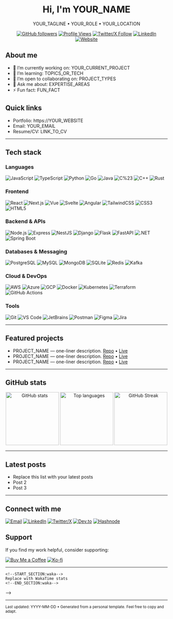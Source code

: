 <!--
HOW TO USE
1) Create a repo named exactly YOUR_GITHUB_USERNAME on GitHub. Put this README.md at the root.
2) Replace all placeholders like YOUR_NAME, YOUR_GITHUB_USERNAME, YOUR_WEBSITE, etc.
3) Comment/uncomment sections you want. Many badges/cards pull from shields.io or public readme card services.
4) If a card fails to load, ensure the service is up and your username is correct.
-->

<div align="center">

# Hi, I'm YOUR_NAME

YOUR_TAGLINE • YOUR_ROLE • YOUR_LOCATION

[![GitHub followers](https://img.shields.io/github/followers/YOUR_GITHUB_USERNAME?style=flat&label=Followers)](https://github.com/YOUR_GITHUB_USERNAME?tab=followers)
[![Profile Views](https://komarev.com/ghpvc/?username=YOUR_GITHUB_USERNAME&color=0e75b6&style=flat)](https://github.com/YOUR_GITHUB_USERNAME)
[![Twitter/X Follow](https://img.shields.io/twitter/follow/YOUR_TWITTER_HANDLE?style=flat&logo=x)](https://x.com/YOUR_TWITTER_HANDLE)
[![LinkedIn](https://img.shields.io/badge/LinkedIn-Connect-0A66C2?logo=linkedin&logoColor=white)](https://www.linkedin.com/in/YOUR_LINKEDIN/)
[![Website](https://img.shields.io/badge/Website-Visit-2ea44f?logo=google-chrome&logoColor=white)](https://YOUR_WEBSITE)

<!-- Optional banner image
<img src="https://YOUR_BANNER_IMAGE" alt="Banner" width="100%" />
-->

</div>

## About me

- 🔭 I’m currently working on: YOUR_CURRENT_PROJECT
- 🌱 I’m learning: TOPICS_OR_TECH
- 🤝 I’m open to collaborating on: PROJECT_TYPES
- 💬 Ask me about: EXPERTISE_AREAS
- ⚡ Fun fact: FUN_FACT

## Quick links

- Portfolio: https://YOUR_WEBSITE
- Email: YOUR_EMAIL
- Resume/CV: LINK_TO_CV

---

## Tech stack

<!-- Keep what you need; delete the rest. Add or reorder freely. -->

### Languages

![JavaScript](https://img.shields.io/badge/JavaScript-F7DF1E?logo=javascript&logoColor=222)
![TypeScript](https://img.shields.io/badge/TypeScript-3178C6?logo=typescript&logoColor=fff)
![Python](https://img.shields.io/badge/Python-3776AB?logo=python&logoColor=fff)
![Go](https://img.shields.io/badge/Go-00ADD8?logo=go&logoColor=fff)
![Java](https://img.shields.io/badge/Java-007396?logo=openjdk&logoColor=fff)
![C%23](https://img.shields.io/badge/C%23-239120?logo=csharp&logoColor=fff)
![C++](https://img.shields.io/badge/C++-00599C?logo=c%2B%2B&logoColor=fff)
![Rust](https://img.shields.io/badge/Rust-000?logo=rust&logoColor=fff)

### Frontend

![React](https://img.shields.io/badge/React-20232a?logo=react&logoColor=61DAFB)
![Next.js](https://img.shields.io/badge/Next.js-000?logo=next.js&logoColor=fff)
![Vue](https://img.shields.io/badge/Vue-35495E?logo=vuedotjs&logoColor=4FC08D)
![Svelte](https://img.shields.io/badge/Svelte-ff3e00?logo=svelte&logoColor=fff)
![Angular](https://img.shields.io/badge/Angular-DD0031?logo=angular&logoColor=fff)
![TailwindCSS](https://img.shields.io/badge/Tailwind-06B6D4?logo=tailwindcss&logoColor=fff)
![CSS3](https://img.shields.io/badge/CSS3-1572B6?logo=css3&logoColor=fff)
![HTML5](https://img.shields.io/badge/HTML5-E34F26?logo=html5&logoColor=fff)

### Backend & APIs

![Node.js](https://img.shields.io/badge/Node.js-339933?logo=node.js&logoColor=fff)
![Express](https://img.shields.io/badge/Express-000?logo=express&logoColor=fff)
![NestJS](https://img.shields.io/badge/NestJS-E0234E?logo=nestjs&logoColor=fff)
![Django](https://img.shields.io/badge/Django-092E20?logo=django&logoColor=fff)
![Flask](https://img.shields.io/badge/Flask-000?logo=flask&logoColor=fff)
![FastAPI](https://img.shields.io/badge/FastAPI-009688?logo=fastapi&logoColor=fff)
![.NET](https://img.shields.io/badge/.NET-512BD4?logo=dotnet&logoColor=fff)
![Spring Boot](https://img.shields.io/badge/Spring%20Boot-6DB33F?logo=spring&logoColor=fff)

### Databases & Messaging

![PostgreSQL](https://img.shields.io/badge/PostgreSQL-4169E1?logo=postgresql&logoColor=fff)
![MySQL](https://img.shields.io/badge/MySQL-4479A1?logo=mysql&logoColor=fff)
![MongoDB](https://img.shields.io/badge/MongoDB-47A248?logo=mongodb&logoColor=fff)
![SQLite](https://img.shields.io/badge/SQLite-003B57?logo=sqlite&logoColor=fff)
![Redis](https://img.shields.io/badge/Redis-DC382D?logo=redis&logoColor=fff)
![Kafka](https://img.shields.io/badge/Kafka-231F20?logo=apachekafka&logoColor=fff)

### Cloud & DevOps

![AWS](https://img.shields.io/badge/AWS-232F3E?logo=amazon-aws&logoColor=FF9900)
![Azure](https://img.shields.io/badge/Azure-0078D4?logo=microsoft-azure&logoColor=fff)
![GCP](https://img.shields.io/badge/GCP-4285F4?logo=google-cloud&logoColor=fff)
![Docker](https://img.shields.io/badge/Docker-2496ED?logo=docker&logoColor=fff)
![Kubernetes](https://img.shields.io/badge/Kubernetes-326CE5?logo=kubernetes&logoColor=fff)
![Terraform](https://img.shields.io/badge/Terraform-7B42BC?logo=terraform&logoColor=fff)
![GitHub Actions](https://img.shields.io/badge/GitHub%20Actions-2088FF?logo=githubactions&logoColor=fff)

### Tools

![Git](https://img.shields.io/badge/Git-F05032?logo=git&logoColor=fff)
![VS Code](https://img.shields.io/badge/VS%20Code-007ACC?logo=visual-studio-code&logoColor=fff)
![JetBrains](https://img.shields.io/badge/JetBrains-000?logo=jetbrains&logoColor=fff)
![Postman](https://img.shields.io/badge/Postman-FF6C37?logo=postman&logoColor=fff)
![Figma](https://img.shields.io/badge/Figma-F24E1E?logo=figma&logoColor=fff)
![Jira](https://img.shields.io/badge/Jira-0052CC?logo=jira&logoColor=fff)

---

## Featured projects

<!-- Replace with your own repos or links -->

- PROJECT_NAME — one-liner description. [Repo](https://github.com/YOUR_GITHUB_USERNAME/REPO) • [Live](https://LIVE_LINK)
- PROJECT_NAME — one-liner description. [Repo](https://github.com/YOUR_GITHUB_USERNAME/REPO) • [Live](https://LIVE_LINK)
- PROJECT_NAME — one-liner description. [Repo](https://github.com/YOUR_GITHUB_USERNAME/REPO) • [Live](https://LIVE_LINK)

<!-- Optionally, use pinned repo cards from anuraghazra/github-readme-stats -->
<!--
<a href="https://github.com/YOUR_GITHUB_USERNAME/REPO1">
  <img src="https://github-readme-stats.vercel.app/api/pin/?username=YOUR_GITHUB_USERNAME&repo=REPO1&theme=default" />
</a>
<a href="https://github.com/YOUR_GITHUB_USERNAME/REPO2">
  <img src="https://github-readme-stats.vercel.app/api/pin/?username=YOUR_GITHUB_USERNAME&repo=REPO2&theme=default" />
</a>
-->

---

## GitHub stats

<!-- anuraghazra/github-readme-stats -->
<div align="center">

<img height="165" src="https://github-readme-stats.vercel.app/api?username=YOUR_GITHUB_USERNAME&show_icons=true&include_all_commits=true&count_private=true" alt="GitHub stats" />
<img height="165" src="https://github-readme-stats.vercel.app/api/top-langs/?username=YOUR_GITHUB_USERNAME&layout=compact&langs_count=10" alt="Top languages" />

<!-- denvercoder1/github-readme-streak-stats -->
<img height="165" src="https://streak-stats.demolab.com?user=YOUR_GITHUB_USERNAME" alt="GitHub Streak" />

<!-- Optional activity graph: https://github.com/Ashutosh00710/github-readme-activity-graph -->
<!-- <img width="100%" src="https://github-readme-activity-graph.vercel.app/graph?username=YOUR_GITHUB_USERNAME&hide_border=false" alt="Activity Graph" /> -->

</div>

---

## Latest posts

<!-- If you publish to a blog (Dev.to/Hashnode/Medium/RSS), automate this with https://github.com/gautamkrishnar/blog-post-workflow -->
<!-- BLOG-POST-LIST:START -->
- Replace this list with your latest posts
- Post 2
- Post 3
<!-- BLOG-POST-LIST:END -->

---

## Connect with me

[![Email](https://img.shields.io/badge/Email-Contact-red?logo=gmail&logoColor=white)](mailto:YOUR_EMAIL)
[![LinkedIn](https://img.shields.io/badge/LinkedIn-Connect-0A66C2?logo=linkedin&logoColor=white)](https://www.linkedin.com/in/YOUR_LINKEDIN/)
[![Twitter/X](https://img.shields.io/badge/Twitter-@YOUR_TWITTER_HANDLE-000?logo=x&logoColor=white)](https://x.com/YOUR_TWITTER_HANDLE)
[![Dev.to](https://img.shields.io/badge/dev.to-Follow-0A0A0A?logo=dev.to&logoColor=white)](https://dev.to/YOUR_HANDLE)
[![Hashnode](https://img.shields.io/badge/Hashnode-Follow-2962FF?logo=hashnode&logoColor=white)](https://hashnode.com/@YOUR_HANDLE)

## Support

If you find my work helpful, consider supporting:

[![Buy Me a Coffee](https://img.shields.io/badge/Buy%20Me%20a%20Coffee-Donate-FFDD00?logo=buy-me-a-coffee&logoColor=000&labelColor=FFDD00)](https://www.buymeacoffee.com/YOUR_HANDLE)
[![Ko-fi](https://img.shields.io/badge/Ko--fi-Support-FF5E5B?logo=kofi&logoColor=white)](https://ko-fi.com/YOUR_HANDLE)

---

<!-- Extras: Uncomment if you like badges/achievements/trophies. -->
<!--
<details>
  <summary>🏆 Trophies</summary>
  <p align="center">
    <img src="https://github-profile-trophy.vercel.app/?username=YOUR_GITHUB_USERNAME&theme=flat&no-frame=true&margin-w=5" alt="trophies" />
  </p>
</details>

<details>
  <summary>📦 npm packages</summary>
  <p>
    - YOUR_PACKAGE — description — [npm](https://www.npmjs.com/package/YOUR_PACKAGE)
  </p>
</details>

<details>
  <summary>📊 Weekly development breakdown</summary>
  <p>
    <!-- Consider https://github.com/athul/waka-readme to auto-update WakaTime stats -->
    <!--START_SECTION:waka-->
    Replace with WakaTime stats
    <!--END_SECTION:waka-->
  </p>
</details>
-->

---

<sub>Last updated: YYYY-MM-DD • Generated from a personal template. Feel free to copy and adapt.</sub>

